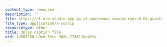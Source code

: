```yaml
---
content_type: resource
description: ''
file: https://ol-ocw-studio-app-qa.s3.amazonaws.com/courses/8-04-quantum-physics-i-spring-2016/1d563288b9cd52ce968e276611be49fa_0xNmc2tJ-YM.vtt
file_type: application/x-subrip
resourcetype: Other
title: 3play caption file
uid: 1d563288-b9cd-52ce-968e-276611be49fa
---
```

